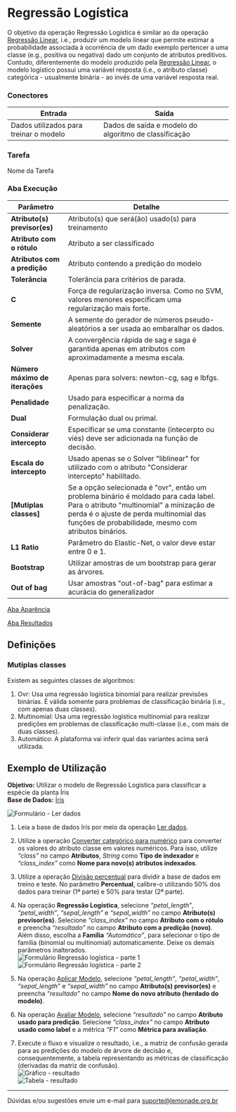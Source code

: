 # Regressão Logística

O objetivo da operação Regressão Logística é similar ao da operação [Regressão Linear][1], i.e., produzir um modelo linear que permite estimar a probabilidade associada à ocorrência de um dado exemplo pertencer a uma classe (e.g., positiva ou negativa) dado um conjunto de atributos preditivos. Contudo, diferentemente do modelo produzido pela [Regressão Linear][1], o modelo logístico possui uma variável resposta (i.e., o atributo classe) categórica - usualmente binária - ao invés de uma variável resposta real.

### Conectores
| Entrada | Saída |
| --- | --- |
| Dados utilizados para treinar o modelo | Dados de saída e modelo do algoritmo de classificação |

### Tarefa
Nome da Tarefa

### Aba Execução
| Parâmetro | Detalhe |
| --- | --- |
| **Atributo(s) previsor(es)** | Atributo(s) que será(ão) usado(s) para treinamento |
| **Atributo com o rótulo** | Atributo a ser classificado |
| **Atributos com a predição** | Atributo contendo a predição do modelo |
| **Tolerância** | Tolerância para critérios de parada. |
| **C** | Força de regularização inversa. Como no SVM, valores menores especificam uma regularização mais forte. |
| **Semente** | A semente do gerador de números pseudo-aleatórios a ser usada ao embaralhar os dados. |
| **Solver** | A convergência rápida de sag e saga é garantida apenas em atributos com aproximadamente a mesma escala. |
| **Número máximo de iterações** | Apenas para solvers: newton-cg, sag e lbfgs. |
| **Penalidade** | Usado para especificar a norma da penalização. |
| **Dual** | Formulação dual ou primal. |
| **Considerar intercepto** | Especificar se uma constante (intecerpto ou viés) deve ser adicionada na função de decisão. |
| **Escala do intercepto** | Usado apenas se o Solver "liblinear" for utilizado com o atributo "Considerar intercepto" habilitado. |
| **[Mutiplas classes]** | Se a opção selecionada é "ovr", então um problema binário é moldado para cada label. Para o atributo "multinomial" a minização de perda é o ajuste de perda multinomial das funções de probabilidade, mesmo com atributos binários. |
| **L1 Ratio** | Parâmetro do Elastic-Net, o valor deve estar entre 0 e 1. |
| **Bootstrap** | Utilizar amostras de um bootstrap para gerar as árvores. |
| **Out of bag** | Usar amostras "out-of-bag" para estimar a acurácia do generalizador |


[Aba Aparência][2]

[Aba Resultados][3] 

## Definições
### Mutiplas classes
Existem as seguintes classes de algoritmos:

1. Ovr: Usa uma regressão logística binomial para realizar previsões binárias. É válida somente para problemas de classificação binária (i.e., com apenas duas classes).
2. Multinomial: Usa uma regressão logística multinomial para realizar predições em problemas de classificação multi-classe (i.e., com mais de duas classes).
3. Automático: A plataforma vai inferir qual das variantes acima será utilizada.

## Exemplo de Utilização
**Objetivo:** Utilizar o modelo de Regressão Logística para classificar a espécie da planta Íris\
**Base de Dados:** [Íris][4]

![Formulário - Ler dados](/img/sklearn/aprendizado_de_maquina/classificacao_regressao_logistica/image2.png)

1. Leia a base de dados Irís por meio da operação [Ler dados][5].

2. Utilize a operação [Converter categórico para numérico][6] para converter os valores do atributo classe em valores numéricos. Para isso, utilize *“class”* no campo **Atributos**, *String* como **Tipo de indexador** e *“class_index”* como **Nome para novo(s) atributos indexados**.

3. Utilize a operação [Divisão percentual][7] para dividir a base de dados em treino e teste. No parâmetro **Percentual**, calibre-o utilizando 50% dos dados para treinar (1ª parte) e 50% para testar (2ª parte).

4. Na operação **Regressão Logística**, selecione *“petal_length”*, *“petal_width”*, *“sepal_length”* e *“sepal_width”* no campo **Atributo(s) previsor(es)**. Selecione *“class_index”* no campo **Atributo com o rótulo** e preencha *“resultado”* no campo **Atributo com a predição (novo)**. Além disso, escolha a **Família** *“Automático”*, para selecionar o tipo de família (binomial ou multinomial) automaticamente. Deixe os demais parâmetros inalterados.\
![Formulário Regressão logística - parte 1](/img/sklearn/aprendizado_de_maquina/classificacao_regressao_logistica/image4.png)
![Formulário Regressão logística - parte 2](/img/sklearn/aprendizado_de_maquina/classificacao_regressao_logistica/image1.png)

5. Na operação [Aplicar Modelo][8], selecione *“petal_length”*, *“petal_width”*, *“sepal_length”* e *“sepal_width”* no campo **Atributo(s) previsor(es)** e preencha *“resultado”* no campo **Nome do novo atributo (herdado do modelo)**. 

6. Na operação [Avaliar Modelo][9], selecione *“resultado”* no campo **Atributo usado para predição**. Selecione *“class_index”* no campo **Atributo usado como label** e a métrica *“F1”* como **Métrica para avaliação**. 

7. Execute o fluxo e visualize o resultado, i.e., a matriz de confusão gerada para as predições do modelo de árvore de decisão e, consequentemente, a tabela representando as métricas de classificação (derivadas da matriz de confusão).\
![Gráfico - resultado](/img/sklearn/aprendizado_de_maquina/classificacao_regressao_logistica/image3.png)\
![Tabela - resultado](/img/sklearn/aprendizado_de_maquina/classificacao_regressao_logistica/image5.png)


---
Dúvidas e/ou sugestões envie um e-mail para suporte@lemonade.org.br

[Mútiplas classes]: #Mutiplasclasses
[1]: /pt-br/sklearn/aprendizado-de-maquina/regressor-linear.html
[2]: /pt-br/sklearn/documentacao-geral/aba-aparencia.html
[3]: /pt-br/sklearn/documentacao-geral/aba-resultados.html
[4]: /pt-br/sklearn/base-de-dados/#iris
[5]: /pt-br/sklearn/entrada-e-saida/ler-dados.html
[6]: /pt-br/sklearn/pre-processamento-de-dados/representacao-de-atributos-converter-categorico-para-numerico.html
[7]: /pt-br/sklearn/pre-processamento-de-dados/amostragem-divisao-percentual.html
[8]: /pt-br/sklearn/modelo-e-avaliacao/aplicar-modelo.html
[9]: /pt-br/sklearn/modelo-e-avaliacao/avaliar-modelo.html